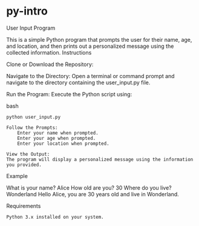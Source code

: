 # py-intro
User Input Program

This is a simple Python program that prompts the user for their name, age, and location, and then prints out a personalized message using the collected information.
Instructions

Clone or Download the Repository:
  

Navigate to the Directory:
Open a terminal or command prompt and navigate to the directory containing the user_input.py file.

Run the Program:
Execute the Python script using:

bash

    python user_input.py

    Follow the Prompts:
        Enter your name when prompted.
        Enter your age when prompted.
        Enter your location when prompted.

    View the Output:
    The program will display a personalized message using the information you provided.

Example


What is your name? Alice
How old are you? 30
Where do you live? Wonderland
Hello Alice, you are 30 years old and live in Wonderland.

Requirements

    Python 3.x installed on your system.
